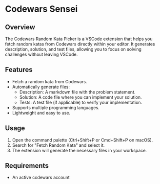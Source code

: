 # Codewars Sensei

## Overview

The Codewars Random Kata Picker is a VSCode extension that helps you fetch random katas from Codewars directly within your editor. It generates description, solution, and test files, allowing you to focus on solving challenges without leaving VSCode.

## Features

- Fetch a random kata from Codewars.
- Automatically generate files:
  - Description: A markdown file with the problem statement.
  - Solution: A code file where you can implement your solution.
  - Tests: A test file (if applicable) to verify your implementation.
- Supports multiple programming languages.
- Lightweight and easy to use.

## Usage

1. Open the command palette (Ctrl+Shift+P or Cmd+Shift+P on macOS).
2. Search for "Fetch Random Kata" and select it.
3. The extension will generate the necessary files in your workspace.

## Requirements

- An active codewars account
